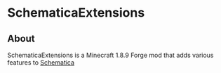 # SchematicaExtensions
## About
SchematicaExtensions is a Minecraft 1.8.9 Forge mod that adds various features to [Schematica](https://github.com/Lunatrius/Schematica)
